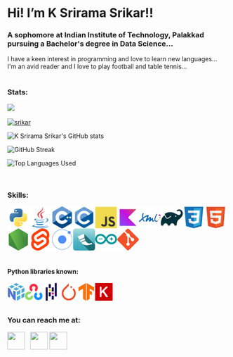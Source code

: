 <h1 align="left">Hi! I’m K Srirama Srikar!!</h1> 
<h3 align="left">A sophomore at Indian Institute of Technology, Palakkad pursuing a Bachelor's degree in Data Science...</h3>
I have a keen interest in programming and love to learn new languages...<br>
I'm an avid reader and I love to play football and table tennis...<br>
<br>
<h3>Stats:</h3>

![](https://komarev.com/ghpvc/?username=k-srirama-srikar&color=blueviolet&style=plastic&label=PROFILE+VIEWS)
<br>


<p align="left"> <a href="https://github.com/ryo-ma/github-profile-trophy"><img src="https://github-profile-trophy.vercel.app/?username=k-srirama-srikar&theme=darkhub" alt="srikar" /></a> </p>


<p align="left">
    <img src="https://github-readme-stats.vercel.app/api?username=k-srirama-srikar&show_icons=true&theme=github_dark&border_radius=30" alt="K Srirama Srikar's GitHub stats" />
</p>



<p align="left">
    <img src="https://github-readme-streak-stats.herokuapp.com?user=k-srirama-srikar&theme=highcontrast&border_radius=30" alt="GitHub Streak" />
</p>



<p align="left">
    <img src="https://github-readme-stats.vercel.app/api/top-langs/?username=k-srirama-srikar&size_weight=0.5&count_weight=0.5&theme=github_dark&langs_count=10&layout=donut&border_radius=30" alt="Top Languages Used" />
</p>
<br>


<h3>Skills:</h3>
<img align="left" alt="python" width="50px" src="https://raw.githubusercontent.com/devicons/devicon/6910f0503efdd315c8f9b858234310c06e04d9c0/icons/python/python-original.svg" />
<img align="left" alt="java" width="50px" src="https://github.com/devicons/devicon/blob/master/icons/java/java-original.svg" />
<img align="left" alt="cpp" width="50px" src="https://github.com/devicons/devicon/blob/master/icons/cplusplus/cplusplus-original.svg" />
<img align="left" alt="c" width="50px" src="https://github.com/devicons/devicon/blob/master/icons/c/c-original.svg" />
<img align="left" alt="js" width="50px" src="https://github.com/devicons/devicon/blob/master/icons/javascript/javascript-original.svg" />
<img align="left" alt="kotlin" width="50px" src="https://github.com/devicons/devicon/blob/master/icons/kotlin/kotlin-original.svg" />
<img align="left" alt="xml" width="50px" src="https://github.com/devicons/devicon/blob/master/icons/xml/xml-original.svg" />
<img align="left" alt="gradle" width="50px" src="https://github.com/devicons/devicon/blob/master/icons/gradle/gradle-original.svg" />
<img align="left" alt="css" width="50px" src="https://github.com/devicons/devicon/blob/master/icons/css3/css3-original.svg" />
<img align="left" alt="html" width="50px" src="https://github.com/devicons/devicon/blob/master/icons/html5/html5-original.svg" />
<img align="left" alt="nodejs" width="50px" src="https://github.com/devicons/devicon/blob/master/icons/nodejs/nodejs-original.svg" />
<img align="left" alt="svelte" width="50px" src="https://github.com/devicons/devicon/blob/master/icons/svelte/svelte-original.svg" />
<br>
<img align="left" alt="ionic" width="50px" src="https://github.com/devicons/devicon/blob/master/icons/ionic/ionic-original.svg" />
<img align="left" alt="flask" width="50px" src="flask.png" />
<img align="left" alt="arduino" width="50px" src="https://github.com/devicons/devicon/blob/master/icons/arduino/arduino-original.svg" />
<img align="left" alt="git" width="50px" src="https://github.com/devicons/devicon/blob/master/icons/git/git-original.svg" />
<br><br>
<br><br>
<br><br>
<h4>Python libraries known:</h4>
<img align="left" alt="numpy" width="40px" src="https://github.com/devicons/devicon/blob/master/icons/numpy/numpy-original.svg" />
<img align="left" alt="opencv" width="40px" src="https://github.com/devicons/devicon/blob/master/icons/opencv/opencv-original.svg" />
<img align="left" alt="pandas" width="40px" src="https://github.com/devicons/devicon/blob/master/icons/pandas/pandas-original.svg" />
<img align="left" alt="pytorch" width="40px" src="https://github.com/devicons/devicon/blob/master/icons/pytorch/pytorch-original.svg" />
<img align="left" alt="tensorflow" width="40px" src="https://github.com/devicons/devicon/blob/master/icons/tensorflow/tensorflow-original.svg" />
<img align="left" alt="keras" width="40px" src="https://github.com/devicons/devicon/blob/master/icons/keras/keras-original.svg" />

<br><br><br>
<h3>You can reach me at:</h3>
<a href="https://discord.com/users/1142830122391572521"><img align="center" src = "https://cdn.prod.website-files.com/6257adef93867e50d84d30e2/636e0a69f118df70ad7828d4_icon_clyde_blurple_RGB.svg" height=40 width=40></a>
&nbsp;
<a href="https://in.linkedin.com/in/kakaraparty-srirama-srikar-b6257b28a"><img align="center" src="https://github.com/rahuldkjain/github-profile-readme-generator/blob/master/src/images/icons/Social/linked-in-alt.svg"height=40 width=40></a>
<a href="https://www.kaggle.com/ksriramasrikar"><img align="center" src="https://github.com/rahuldkjain/github-profile-readme-generator/blob/master/src/images/icons/Social/kaggle.svg"height=40 width=40></a>


<!---
k-srirama-srikar/k-srirama-srikar is a ✨ special ✨ repository because its `README.md` (this file) appears on your GitHub profile.
You can click the Preview link to take a look at your changes.
--->
